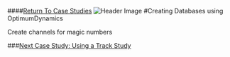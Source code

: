 ####[Return To Case Studies](../Case_Studies.md)
![Header Image](../img/Case_Study_Header.png)
#Creating Databases using OptimumDynamics

Create channels for magic numbers


###[Next Case Study: Using a Track Study](../Case_Study_2_Track_Study/1_Case_2.md)
